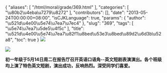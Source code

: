 {
    "aliases": [
        "/html/moral/grade/369.html"
    ],
    "categories": [
        "\u80b2\u4eba\u7279\u8272"
    ],
    "contributors": [],
    "date": "2013-05-24T00:00:00+08:00",
    "isCJKLanguage": true,
    "params": {
        "author": "\u521d\u4e00\u5e74\u7ea7\u7ec4"
    },
    "slug": "369",
    "tags": [
        "\u5e74\u7ea7\u5de5\u4f5c"
    ],
    "title": "\u521d\u4e00\u5e74\u7ea7\u82f1\u8bed\u53e3\u8bed\u89d2\u6d3b\u52a8",
    "toc": true
}
![](https://cdn.tfls.online/mirror/full/f8f587e09f7da5de3223372d7669b99e5262a9cb.jpg)

  
![](https://cdn.tfls.online/mirror/full/d37b3e22051855684b4287c60bc8ac82dfebd8b9.jpg)

  
**初一年级于5月14日周二在报告厅召开英语口语角--英文短剧表演演出。各个班级均上演了特色英文短剧，演出成功，反响热烈。深受同学们喜爱。**

